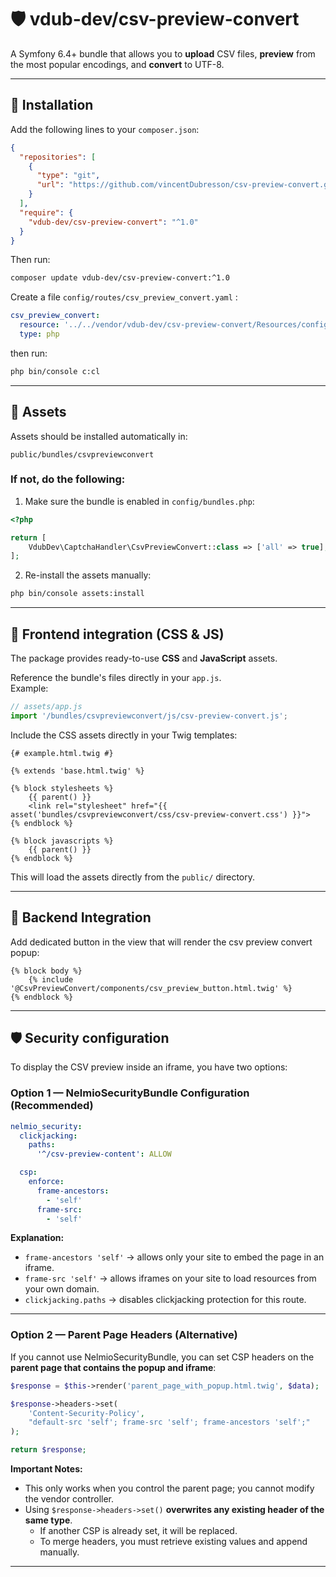 
# 🛡️ vdub-dev/csv-preview-convert

A Symfony 6.4+ bundle that allows you to **upload** CSV files, **preview** from the most popular encodings, and **convert** to UTF-8.

---

## 🚀 Installation

Add the following lines to your `composer.json`:

```json
{
  "repositories": [
    {
      "type": "git",
      "url": "https://github.com/vincentDubresson/csv-preview-convert.git"
    }
  ],
  "require": {
    "vdub-dev/csv-preview-convert": "^1.0"
  }
}
```

Then run:

```bash
composer update vdub-dev/csv-preview-convert:^1.0
```

Create a file `config/routes/csv_preview_convert.yaml` :

```yaml
csv_preview_convert:
  resource: '../../vendor/vdub-dev/csv-preview-convert/Resources/config/routing/CsvPreviewConvert.php'
  type: php
```

then run:

```bash
php bin/console c:cl
```

---

## 📂 Assets

Assets should be installed automatically in:

```
public/bundles/csvpreviewconvert
```

### If not, do the following:

1. Make sure the bundle is enabled in `config/bundles.php`:

```php
<?php

return [
    VdubDev\CaptchaHandler\CsvPreviewConvert::class => ['all' => true],
];
```

2. Re-install the assets manually:

```bash
php bin/console assets:install
```

---

## 🎨 Frontend integration (CSS & JS)

The package provides ready-to-use **CSS** and **JavaScript** assets.

Reference the bundle's files directly in your `app.js`.  
Example:

```js
// assets/app.js
import '/bundles/csvpreviewconvert/js/csv-preview-convert.js';
```

Include the CSS assets directly in your Twig templates:

```twig
{# example.html.twig #}

{% extends 'base.html.twig' %}

{% block stylesheets %}
    {{ parent() }}
    <link rel="stylesheet" href="{{ asset('bundles/csvpreviewconvert/css/csv-preview-convert.css') }}">
{% endblock %}

{% block javascripts %}
    {{ parent() }}
{% endblock %}
```

This will load the assets directly from the `public/` directory.

---

## 🔑 Backend Integration

Add dedicated button in the view that will render the csv preview convert popup:

```twig
{% block body %}
    {% include '@CsvPreviewConvert/components/csv_preview_button.html.twig' %}
{% endblock %}
```

---

## 🛡️ Security configuration

To display the CSV preview inside an iframe, you have two options:

### Option 1 — NelmioSecurityBundle Configuration (Recommended)

```yaml
nelmio_security:
  clickjacking:
    paths:
      '^/csv-preview-content': ALLOW

  csp:
    enforce:
      frame-ancestors:
        - 'self'
      frame-src:
        - 'self'
```

**Explanation:**

- `frame-ancestors 'self'` → allows only your site to embed the page in an iframe.
- `frame-src 'self'` → allows iframes on your site to load resources from your own domain.
- `clickjacking.paths` → disables clickjacking protection for this route.

---

### Option 2 — Parent Page Headers (Alternative)

If you cannot use NelmioSecurityBundle, you can set CSP headers on the **parent page that contains the popup and iframe**:

```php
$response = $this->render('parent_page_with_popup.html.twig', $data);

$response->headers->set(
    'Content-Security-Policy',
    "default-src 'self'; frame-src 'self'; frame-ancestors 'self';"
);

return $response;
```

**Important Notes:**

- This only works when you control the parent page; you cannot modify the vendor controller.
- Using `$response->headers->set()` **overwrites any existing header of the same type**.
    - If another CSP is already set, it will be replaced.
    - To merge headers, you must retrieve existing values and append manually.

---

